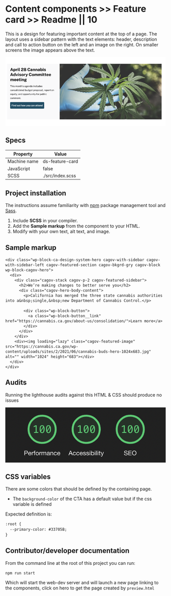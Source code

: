 # Content components >> Feature card >> Readme || 10

This is a design for featuring important content at the top of a page. The layout uses a sidebar pattern with the text elements: header, description and call to action button on the left and an image on the right. On smaller screens the image appears above the text.

<img src="img/cannabis-hero.png">

## Specs

| Property | Value |
| --- | --- |
| Machine name | ds-feature-card |
| JavaScript | false |
| SCSS | ./src/index.scss |

## Project installation

The instructions assume familiarity with [npm](https://npmjs.com) package management tool and [Sass](https://sass-lang.com/).

1. Include **SCSS** in your compiler.
2. Add the **Sample markup** from the component to your HTML.
1. Modify with your own text, alt text, and image.


## Sample markup

```
<div class="wp-block-ca-design-system-hero cagov-with-sidebar cagov-with-sidebar-left cagov-featured-section cagov-bkgrd-gry cagov-block wp-block-cagov-hero">
  <div>
    <div class="cagov-stack cagov-p-2 cagov-featured-sidebar">
      <h2>We’re making changes to better serve you</h2>
      <div class="cagov-hero-body-content">
        <p>California has merged the three state cannabis authorities into a&nbsp;single,&nbsp;new Department of Cannabis Control.</p>

        <div class="wp-block-button">
          <a class="wp-block-button__link" href="https://cannabis.ca.gov/about-us/consolidation/">Learn more</a>
        </div>
      </div>
    </div>
    <div><img loading="lazy" class="cagov-featured-image" src="https://cannabis.ca.gov/wp-content/uploads/sites/2/2021/06/cannabis-buds-hero-1024x683.jpg" alt="" width="1024" height="683"></div>
  </div>
</div>
```

## Audits

Running the lighthouse audits against this HTML & CSS should produce no issues

<img src="img/hero-audit.png">


## CSS variables

There are some colors that should be defined by the containing page. 

- The ```background-color``` of the CTA has a default value but if the css variable is defined

Expected definition is:

```html preview
:root {
  --primary-color: #33705B;
}
```

## Contributor/developer documentation

From the command line at the root of this project you can run:
```
npm run start
```
Which will start the web-dev server and will launch a new page linking to the components, click on hero to get the page created by ```preview.html```
